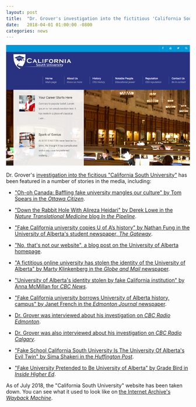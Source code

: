 ```yaml
---
layout: post
title:  "Dr. Grover's investigation into the fictitious 'California South University' featured in the media"
date:   2018-04-01 01:00:00 -0800
categories: news
---
```


![csu-website](/assets/csu-website.png)

Dr. Grover's [investigation into the ficitious "California South University"](http://groverlab.org/hnbfpr/2017-12-10-csu.html) has been featured in a number of stories in the media, including:

* ["Oh-oh Canada: Baffling fake university mangles our culture" by Tom Spears in the *Ottawa Citizen*](http://ottawacitizen.com/news/local-news/oh-oh-canada-wacky-fake-university).

* ["Down the Rabbit Hole With Alireza Heidari" by Derek Lowe in the *Nature Translational Medicine* blog *In the Pipeline*](http://blogs.sciencemag.org/pipeline/archives/2018/02/21/down-the-rabbit-hole-with-alireza-heidari).

* ["Fake California university copies U of A’s history" by Nathan Fung in the University of Alberta's student newspaper, *The Gateway*](https://www.thegatewayonline.ca/2018/02/calfornia-uni-copies-u-of-a/).

* ["No, that's not our website", a blog post on the University of Alberta homepage](https://blog.ualberta.ca/no-thats-not-our-website-36f3309ee6ff).

* ["A fictitious online university has stolen the identity of the University of Alberta" by Marty Klinkenberg in the *Globe and Mail* newspaper](https://www.theglobeandmail.com/canada/education/article-university-of-albertas-online-identity-co-opted-by-fictitious-us/).

*  ["University of Alberta's identity stolen by fake California institution" by Anna McMillan for *CBC News*](http://www.cbc.ca/news/canada/edmonton/university-of-alberta-identity-theft-california-south-1.4578833?cmp=rss).

* ["Fake California university borrows University of Alberta history, campus" by Janet French in the *Edmonton Journal* newspaper](http://edmontonjournal.com/news/local-news/fake-california-university-borrows-university-of-alberta-history-campus).

* [Dr. Grover was interviewed about his investigation on *CBC Radio Edmonton*](http://www.cbc.ca/player/play/1187659843877).

* [Dr. Grover was also interviewed about his investigation on *CBC Radio Calgary*](http://www.cbc.ca/player/play/1187733059852).

* ["Fake School California South University Is The University Of Alberta's Evil Twin" by Sima Shakeri in the *Huffington Post*](https://www.huffingtonpost.ca/2018/03/17/fake-school-california-south-university-is-the-university-of-albertas-evil-twin_a_23388464/).

* ["Fake University Pretended to Be University of Alberta" by Grade Bird in *Inside Higher Ed*](https://www.insidehighered.com/quicktakes/2018/03/19/fake-university-pretended-be-university-alberta).

As of July 2018, the "California South University" website has been taken down.  You can see what it used to look like on [the Internet Archive's *Wayback Machine*](http://web.archive.org/web/20180222115332/http://calsu.us/).
